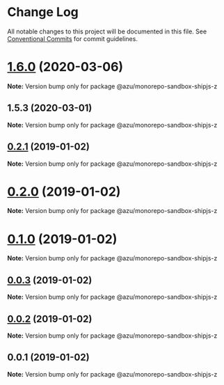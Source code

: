# Change Log

All notable changes to this project will be documented in this file.
See [Conventional Commits](https://conventionalcommits.org) for commit guidelines.

# [1.6.0](https://github.com/azu/monorepo-sandbox-shipjs/compare/v1.5.3...v1.6.0) (2020-03-06)

**Note:** Version bump only for package @azu/monorepo-sandbox-shipjs-z





## 1.5.3 (2020-03-01)

**Note:** Version bump only for package @azu/monorepo-sandbox-shipjs-z





## [0.2.1](https://github.com/azu/monorepo-sandbox/compare/@azu/monorepo-sandbox-shipjs-z@0.2.0...@azu/monorepo-sandbox-shipjs-z@0.2.1) (2019-01-02)

**Note:** Version bump only for package @azu/monorepo-sandbox-shipjs-z





# [0.2.0](https://github.com/azu/monorepo-sandbox/compare/@azu/monorepo-sandbox-shipjs-z@0.1.0...@azu/monorepo-sandbox-shipjs-z@0.2.0) (2019-01-02)

**Note:** Version bump only for package @azu/monorepo-sandbox-shipjs-z





# [0.1.0](https://github.com/azu/monorepo-sandbox/compare/@azu/monorepo-sandbox-shipjs-z@0.0.1...@azu/monorepo-sandbox-shipjs-z@0.1.0) (2019-01-02)

**Note:** Version bump only for package @azu/monorepo-sandbox-shipjs-z





## [0.0.3](https://github.com/azu/monorepo-sandbox/compare/@azu/monorepo-sandbox-shipjs-z@0.0.1...@azu/monorepo-sandbox-shipjs-z@0.0.3) (2019-01-02)

**Note:** Version bump only for package @azu/monorepo-sandbox-shipjs-z





## [0.0.2](https://github.com/azu/monorepo-sandbox/compare/@azu/monorepo-sandbox-shipjs-z@0.0.1...@azu/monorepo-sandbox-shipjs-z@0.0.2) (2019-01-02)

**Note:** Version bump only for package @azu/monorepo-sandbox-shipjs-z





## 0.0.1 (2019-01-02)

**Note:** Version bump only for package @azu/monorepo-sandbox-shipjs-z
